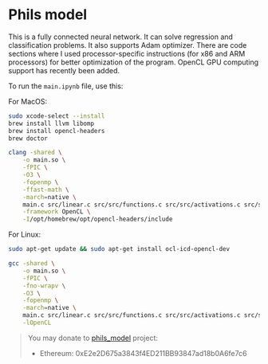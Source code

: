 # Phils model

This is a fully connected neural network. It can solve regression and classification problems. It also supports Adam optimizer. There are code sections where I used processor-specific instructions (for x86 and ARM processors) for better optimization of the program. OpenCL GPU computing support has recently been added.

To run the `main.ipynb` file, use this:

For MacOS:

```sh
sudo xcode-select --install
brew install llvm libomp
brew install opencl-headers
brew doctor

clang -shared \
    -o main.so \
    -fPIC \
    -O3 \
    -fopenmp \
    -ffast-math \
    -march=native \
    main.c src/linear.c src/src/functions.c src/src/activations.c src/src/loss.c src/src/init.c src/src/json.c src/src/adam.c src/src/forward.c src/src/backward.c src/src/logger.c src/src/predict.c \
    -framework OpenCL \
    -I/opt/homebrew/opt/opencl-headers/include
```

For Linux:

```sh
sudo apt-get update && sudo apt-get install ocl-icd-opencl-dev

gcc -shared \
    -o main.so \
    -fPIC \
    -fno-wrapv \
    -O3 \
    -fopenmp \
    -march=native \
    main.c src/linear.c src/src/functions.c src/src/activations.c src/src/loss.c src/src/init.c src/src/json.c src/src/adam.c src/src/forward.c src/src/backward.c src/src/logger.c src/src/predict.c \
    -lOpenCL
```

> You may donate to [phils_model](https://github.com/PHILIPP111007/ML/tree/main/phils_model) project:
>
> * Ethereum: 0xE2e2D675a3843f4ED211BB93847ad18b0A6fe7c6
